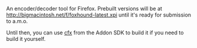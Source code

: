 An encoder/decoder tool for Firefox. Prebuilt versions will be at
http://bigmacintosh.net/f/foxhound-latest.xpi until it's ready for submission
to a.m.o.

Until then, you can use [cfx](https://addons.mozilla.org/en-US/developers/docs/sdk/latest/dev-guide/tutorials/getting-started-with-cfx.html)
from the Addon SDK to build it if you need to build it yourself.
